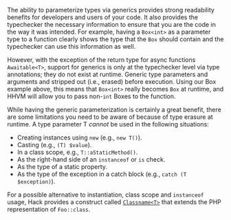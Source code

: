 The ability to parameterize types via generics provides strong readability benefits for developers and users of your code. It also
provides the typechecker the necessary information to ensure that you are the code in the way it was intended. For example, having a
`Box<int>` as a parameter type to a function clearly shows the type that the `Box` should contain and the typechecker can use this information as well.

However, with the exception of the return type for async functions `Awaitable<T>`, support for generics is only at the typechecker level
via type annotations; they do not exist at runtime. Generic type parameters and arguments and stripped out (i.e., erased) before
execution. Using our Box example above, this means that `Box<int>` really becomes `Box` at runtime, and HHVM will allow you to pass
non-`int` Boxes to the function.

While having the generic parameterization is certainly a great benefit, there are some limitations you need to be aware of because of
type erasure at runtime. A type parameter T *cannot* be used in the following situations:
 * Creating instances using `new` (e.g., `new T()`).
 * Casting (e.g., `(T) $value`).
 * In a class scope, e.g., `T::aStaticMethod()`.
 * As the right-hand side of an `instanceof` or `is` check.
 * As the type of a static property.
 * As the type of the exception in a catch block (e.g., `catch (T $exception)`).

For a possible alternative to instantiation, class scope and `instanceof` usage, Hack provides a construct called
[`Classname<T>`](../types/classname.md) that extends the PHP representation of `Foo::class`.
